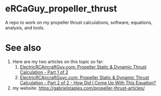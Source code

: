 # eRCaGuy_propeller_thrust
A repo to work on my propeller thrust calculations, software, equations, analysis, and tools.


# See also

1. Here are my two articles on this topic so far: 
    1. [ElectricRCAircraftGuy.com: Propeller Static & Dynamic Thrust Calculation - Part 1 of 2](https://www.electricrcaircraftguy.com/2013/09/propeller-static-dynamic-thrust-equation.html)
    1. [ElectricRCAircraftGuyc.com: Propeller Static & Dynamic Thrust Calculation - Part 2 of 2 - How Did I Come Up With This Equation?](https://www.electricrcaircraftguy.com/2014/04/propeller-static-dynamic-thrust-equation-background.html)
1. my website: https://gabrielstaples.com/propeller-thrust-articles/
